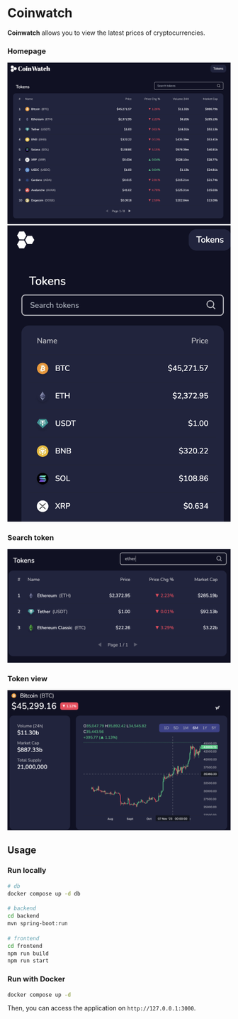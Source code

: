 # Coinwatch

**Coinwatch** allows you to view the latest prices of cryptocurrencies.

### Homepage

![](assets/homepage-desktop.png)
![](assets/homepage-mobile.png)

### Search token

![](assets/search-token.png)

### Token view

![](assets/token-view.png)

## Usage

### Run locally

```bash
# db
docker compose up -d db

# backend
cd backend
mvn spring-boot:run

# frontend
cd frontend
npm run build
npm run start
```

### Run with Docker

```bash
docker compose up -d
```

Then, you can access the application on `http://127.0.0.1:3000`.